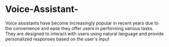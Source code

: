 # Voice-Assistant-
Voice assistants have become increasingly popular in recent years due to the convenience and ease they offer users in performing various tasks. They are designed to interact with users using natural language and provide personalized responses based on the user's input
